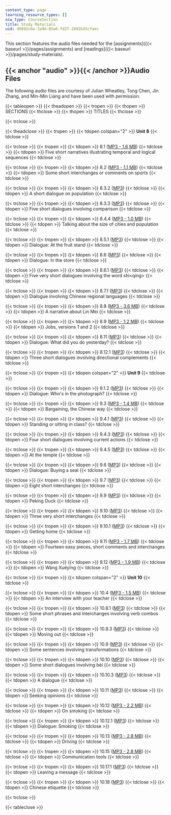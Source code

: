 ```yaml
---
content_type: page
learning_resource_types: []
ocw_type: CourseSection
title: Study Materials
uid: d6692c6e-3a9d-85a6-fd2f-2892b35cfaec
---
```


This section features the audio files needed for the [assignments]({{< baseurl >}}/pages/assignments) and [readings]({{< baseurl >}}/pages/study-materials).

{{< anchor "audio" >}}{{< /anchor >}}Audio Files
------------------------------------------------

The following audio files are courtesy of Julian Wheatley, Tong Chen, Jin Zhang, and Min-Min Liang and have been used with permission.

{{< tableopen >}}
{{< theadopen >}}
{{< tropen >}}
{{< thopen >}}
SECTIONS
{{< thclose >}}
{{< thopen >}}
TITLES
{{< thclose >}}

{{< trclose >}}

{{< theadclose >}}
{{< tropen >}}
{{< tdopen colspan="2" >}}
**Unit 8**
{{< tdclose >}}

{{< trclose >}}
{{< tropen >}}
{{< tdopen >}}
8.1 ([MP3 - 1.6 MB](/ans7870/21f/21f.103/f05/studymats/8-1_narratives.mp3))
{{< tdclose >}}
{{< tdopen >}}
Five short narratives illustrating temporal and logical sequences
{{< tdclose >}}

{{< trclose >}}
{{< tropen >}}
{{< tdopen >}}
8.2 ([MP3 - 1.1 MB](/ans7870/21f/21f.103/f05/studymats/8-2_sports.mp3))
{{< tdclose >}}
{{< tdopen >}}
Some short interchanges or comments on sports
{{< tdclose >}}

{{< trclose >}}
{{< tropen >}}
{{< tdopen >}}
8.3.2 ([MP3](/ans7870/21f/21f.103/f05/studymats/8-3-2_population.mp3))
{{< tdclose >}}
{{< tdopen >}}
A short dialogue on population
{{< tdclose >}}

{{< trclose >}}
{{< tropen >}}
{{< tdopen >}}
8.3.3 ([MP3](/ans7870/21f/21f.103/f05/studymats/8-3-3_comparison.mp3))
{{< tdclose >}}
{{< tdopen >}}
Five short dialogues involving comparison
{{< tdclose >}}

{{< trclose >}}
{{< tropen >}}
{{< tdopen >}}
8.4.4 ([MP3 - 1.0 MB](/ans7870/21f/21f.103/f05/studymats/8-4-4_cities.mp3))
{{< tdclose >}}
{{< tdopen >}}
Talking about the size of cities and population
{{< tdclose >}}

{{< trclose >}}
{{< tropen >}}
{{< tdopen >}}
8.5.1 ([MP3](/ans7870/21f/21f.103/f05/studymats/8-5-1_fruit.mp3))
{{< tdclose >}}
{{< tdopen >}}
Dialogue: At the fruit stand
{{< tdclose >}}

{{< trclose >}}
{{< tropen >}}
{{< tdopen >}}
8.6 ([MP3](/ans7870/21f/21f.103/f05/studymats/8-6_store.mp3))
{{< tdclose >}}
{{< tdopen >}}
Dialogue: In the store
{{< tdclose >}}

{{< trclose >}}
{{< tropen >}}
{{< tdopen >}}
8.6.1 ([MP3](/ans7870/21f/21f.103/f05/studymats/8-6-1_shiqing.mp3))
{{< tdclose >}}
{{< tdopen >}}
Five very short dialogues involving the word shì\<qing>
{{< tdclose >}}

{{< trclose >}}
{{< tropen >}}
{{< tdopen >}}
8.7.1 ([MP3](/ans7870/21f/21f.103/f05/studymats/8-7-1_regional.mp3))
{{< tdclose >}}
{{< tdopen >}}
Dialogue involving Chinese regional languages
{{< tdclose >}}

{{< trclose >}}
{{< tropen >}}
{{< tdopen >}}
8.8 ([MP3 - 3.6 MB](/ans7870/21f/21f.103/f05/studymats/8-8_lin_mei.mp3))
{{< tdclose >}}
{{< tdopen >}}
A narrative about Lin Mei
{{< tdclose >}}

{{< trclose >}}
{{< tropen >}}
{{< tdopen >}}
8.9 ([MP3 - 1.2 MB](/ans7870/21f/21f.103/f05/studymats/8-9_jobs.mp3))
{{< tdclose >}}
{{< tdopen >}}
Jobs, versions 1 and 2
{{< tdclose >}}

{{< trclose >}}
{{< tropen >}}
{{< tdopen >}}
8.11 ([MP3](/ans7870/21f/21f.103/f05/studymats/8-11_yesterday.mp3))
{{< tdclose >}}
{{< tdopen >}}
Dialogue: What did you do yesterday?
{{< tdclose >}}

{{< trclose >}}
{{< tropen >}}
{{< tdopen >}}
8.12.1 ([MP3](/ans7870/21f/21f.103/f05/studymats/8-12-1_direction.mp3))
{{< tdclose >}}
{{< tdopen >}}
Three short dialogues involving directional complements
{{< tdclose >}}

{{< trclose >}}
{{< tropen >}}
{{< tdopen colspan="2" >}}
**Unit 9**
{{< tdclose >}}

{{< trclose >}}
{{< tropen >}}
{{< tdopen >}}
9.1.2 ([MP3](/ans7870/21f/21f.103/f05/studymats/9-1-2_photo.mp3))
{{< tdclose >}}
{{< tdopen >}}
Dialogue: Who's in the photograph?
{{< tdclose >}}

{{< trclose >}}
{{< tropen >}}
{{< tdopen >}}
9.3 ([MP3 - 1.4 MB](/ans7870/21f/21f.103/f05/studymats/9-3_bargaining.mp3))
{{< tdclose >}}
{{< tdopen >}}
Bargaining, the Chinese way
{{< tdclose >}}

{{< trclose >}}
{{< tropen >}}
{{< tdopen >}}
9.4.1 ([MP3](/ans7870/21f/21f.103/f05/studymats/9-4-1_sit_stand.mp3))
{{< tdclose >}}
{{< tdopen >}}
Standing or sitting in class?
{{< tdclose >}}

{{< trclose >}}
{{< tropen >}}
{{< tdopen >}}
9.4.3 ([MP3](/ans7870/21f/21f.103/f05/studymats/9-4-3_curr_act.mp3))
{{< tdclose >}}
{{< tdopen >}}
Four short dialogues involving current actions
{{< tdclose >}}

{{< trclose >}}
{{< tropen >}}
{{< tdopen >}}
9.4.5 ([MP3](/ans7870/21f/21f.103/f05/studymats/9-4-5_temple.mp3))
{{< tdclose >}}
{{< tdopen >}}
At the temple
{{< tdclose >}}

{{< trclose >}}
{{< tropen >}}
{{< tdopen >}}
9.6 ([MP3](/ans7870/21f/21f.103/f05/studymats/9-6_buy_seal.mp3))
{{< tdclose >}}
{{< tdopen >}}
Dialogue: Buying a seal
{{< tdclose >}}

{{< trclose >}}
{{< tropen >}}
{{< tdopen >}}
9.7 ([MP3](/ans7870/21f/21f.103/f05/studymats/9-7_interchanges.mp3))
{{< tdclose >}}
{{< tdopen >}}
Eight short interchanges
{{< tdclose >}}

{{< trclose >}}
{{< tropen >}}
{{< tdopen >}}
9.9 ([MP3](/ans7870/21f/21f.103/f05/studymats/9-9_duck.mp3))
{{< tdclose >}}
{{< tdopen >}}
Peking Duck
{{< tdclose >}}

{{< trclose >}}
{{< tropen >}}
{{< tdopen >}}
9.10 ([MP3](/ans7870/21f/21f.103/f05/studymats/9-10_interchanges.mp3))
{{< tdclose >}}
{{< tdopen >}}
Three very short interchanges
{{< tdclose >}}

{{< trclose >}}
{{< tropen >}}
{{< tdopen >}}
9.10.1 ([MP3](/ans7870/21f/21f.103/f05/studymats/9-10-1_get_home.mp3))
{{< tdclose >}}
{{< tdopen >}}
Getting home
{{< tdclose >}}

{{< trclose >}}
{{< tropen >}}
{{< tdopen >}}
9.11 ([MP3 - 1.7 MB](/ans7870/21f/21f.103/f05/studymats/9-11_easy.mp3))
{{< tdclose >}}
{{< tdopen >}}
Fourteen easy pieces, short comments and interchanges
{{< tdclose >}}

{{< trclose >}}
{{< tropen >}}
{{< tdopen >}}
9.12 ([MP3 - 1.9 MB](/ans7870/21f/21f.103/f05/studymats/9-12_xueying.mp3))
{{< tdclose >}}
{{< tdopen >}}
Wáng Xuéyïng
{{< tdclose >}}

{{< trclose >}}
{{< tropen >}}
{{< tdopen colspan="2" >}}
**Unit 10**
{{< tdclose >}}

{{< trclose >}}
{{< tropen >}}
{{< tdopen >}}
10.4 ([MP3 - 1.5 MB](/ans7870/21f/21f.103/f05/studymats/10-4_interview.mp3))
{{< tdclose >}}
{{< tdopen >}}
An interview with your teacher
{{< tdclose >}}

{{< trclose >}}
{{< tropen >}}
{{< tdopen >}}
10.8.1 ([MP3](/ans7870/21f/21f.103/f05/studymats/10-8-1_verb.mp3))
{{< tdclose >}}
{{< tdopen >}}
Some short phrases and interchanges involving verb combos
{{< tdclose >}}

{{< trclose >}}
{{< tropen >}}
{{< tdopen >}}
10.8.3 ([MP3](/ans7870/21f/21f.103/f05/studymats/10-8-3_moving.mp3))
{{< tdclose >}}
{{< tdopen >}}
Moving out
{{< tdclose >}}

{{< trclose >}}
{{< tropen >}}
{{< tdopen >}}
10.9 ([MP3](/ans7870/21f/21f.103/f05/studymats/10-9_transform.mp3))
{{< tdclose >}}
{{< tdopen >}}
Some sentences involving transformations
{{< tdclose >}}

{{< trclose >}}
{{< tropen >}}
{{< tdopen >}}
10.10 ([MP3](/ans7870/21f/21f.103/f05/studymats/10-10%20_bei.mp3))
{{< tdclose >}}
{{< tdopen >}}
Some short dialogues involving bèi
{{< tdclose >}}

{{< trclose >}}
{{< tropen >}}
{{< tdopen >}}
10.10.3 ([MP3](/ans7870/21f/21f.103/f05/studymats/10-10-3_dialogue.mp3))
{{< tdclose >}}
{{< tdopen >}}
A dialogue
{{< tdclose >}}

{{< trclose >}}
{{< tropen >}}
{{< tdopen >}}
10.11 ([MP3](/ans7870/21f/21f.103/f05/studymats/10-11_opinions.mp3))
{{< tdclose >}}
{{< tdopen >}}
Seeking opinions
{{< tdclose >}}

{{< trclose >}}
{{< tropen >}}
{{< tdopen >}}
10.12 ([MP3 - 2.2 MB](/ans7870/21f/21f.103/f05/studymats/10-12_smoking.mp3))
{{< tdclose >}}
{{< tdopen >}}
On smoking
{{< tdclose >}}

{{< trclose >}}
{{< tropen >}}
{{< tdopen >}}
10.12.1 ([MP3](/ans7870/21f/21f.103/f05/studymats/10-12-1_dialogue.mp3))
{{< tdclose >}}
{{< tdopen >}}
Dialogue: Smoking
{{< tdclose >}}

{{< trclose >}}
{{< tropen >}}
{{< tdopen >}}
10.13 ([MP3 - 2.8 MB](/ans7870/21f/21f.103/f05/studymats/10-13_driving.mp3))
{{< tdclose >}}
{{< tdopen >}}
Driving
{{< tdclose >}}

{{< trclose >}}
{{< tropen >}}
{{< tdopen >}}
10.15 ([MP3 - 2.8 MB](/ans7870/21f/21f.103/f05/studymats/10-15_comm.mp3))
{{< tdclose >}}
{{< tdopen >}}
Communication tools
{{< tdclose >}}

{{< trclose >}}
{{< tropen >}}
{{< tdopen >}}
10.17.1 ([MP3](/ans7870/21f/21f.103/f05/studymats/10-17-1_message.mp3))
{{< tdclose >}}
{{< tdopen >}}
Leaving a message
{{< tdclose >}}

{{< trclose >}}
{{< tropen >}}
{{< tdopen >}}
10.18 ([MP3](/ans7870/21f/21f.103/f05/studymats/10-18_etiquette.mp3))
{{< tdclose >}}
{{< tdopen >}}
Chinese etiquette
{{< tdclose >}}

{{< trclose >}}

{{< tableclose >}}